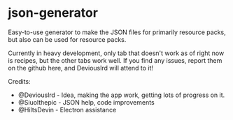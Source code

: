 # json-generator
Easy-to-use generator to make the JSON files for primarily resource packs, but also can be used for resource packs.

Currently in heavy development, only tab that doesn't work as of right now is recipes, but the other tabs work well.
If you find any issues, report them on the github here, and Deviouslrd will attend to it!

Credits: 
- @Deviouslrd - Idea, making the app work, getting lots of progress on it.
- @Siuolthepic - JSON help, code improvements
- @HiItsDevin - Electron assistance
